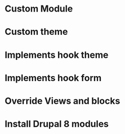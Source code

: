 # Custom Module
# Custom theme
# Implements hook theme 
# Implements hook form
# Override Views and blocks
# Install Drupal 8 modules

